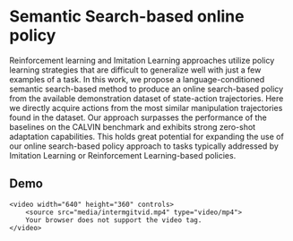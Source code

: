 
# Semantic Search-based online policy

Reinforcement learning and Imitation Learning approaches utilize policy learning strategies that are difficult to generalize well with just a few examples of a task. In this work, we propose a language-conditioned semantic search-based method to produce an online search-based policy from the available demonstration dataset of state-action trajectories. Here we directly acquire actions from the most similar manipulation trajectories found in the dataset. Our approach surpasses the performance of the baselines on the CALVIN benchmark and exhibits strong zero-shot adaptation capabilities. This holds great potential for expanding the use of our online search-based policy approach to tasks typically addressed by Imitation Learning or Reinforcement Learning-based policies.

## Demo

<!DOCTYPE html>
<html lang="en">
<head>
    <meta charset="UTF-8">
    <meta name="viewport" content="width=device-width, initial-scale=1.0">
    <title>Semantic Search-based online policy</title>
</head>
<body>

    <video width="640" height="360" controls>
        <source src="media/intermgitvid.mp4" type="video/mp4">
        Your browser does not support the video tag.
    </video>

</body>
</html>

